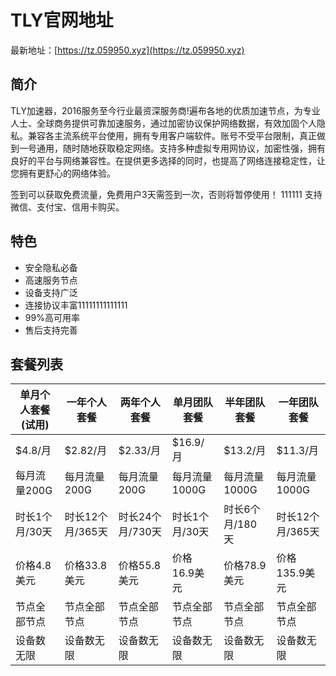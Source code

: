 # TLY官网地址

最新地址：[https://tz.059950.xyz](https://tz.059950.xyz)

## 简介

TLY加速器，2016服务至今行业最资深服务商!遍布各地的优质加速节点，为专业人士、全球商务提供可靠加速服务，通过加密协议保护网络数据，有效加固个人隐私。兼容各主流系统平台使用，拥有专用客户端软件。账号不受平台限制，真正做到一号通用，随时随地获取稳定网络。支持多种虚拟专用网协议，加密性强，拥有良好的平台与网络兼容性。在提供更多选择的同时，也提高了网络连接稳定性，让您拥有更舒心的网络体验。

签到可以获取免费流量，免费用户3天需签到一次，否则将暂停使用！
111111
支持微信、支付宝、信用卡购买。

## 特色

* 安全隐私必备
* 高速服务节点
* 设备支持广泛
* 连接协议丰富11111111111111
* 99%高可用率
* 售后支持完善

## 套餐列表

|单月个人套餐(试用)|一年个人套餐|两年个人套餐|单月团队套餐|半年团队套餐|一年团队套餐|
|----|----|----|----|----|----|
|$4.8/月|$2.82/月|$2.33/月|$16.9/月|$13.2/月|$11.3/月|
|每月流量200G|每月流量200G|每月流量200G|每月流量1000G|每月流量1000G|每月流量1000G|
|时长1个月/30天|时长12个月/365天|时长24个月/730天|时长1个月/30天|时长6个月/180天|时长12个月/365天|
|价格4.8美元|价格33.8美元|价格55.8美元|价格16.9美元|价格78.9美元|价格135.9美元|
|节点全部节点|节点全部节点|节点全部节点|节点全部节点|节点全部节点|节点全部节点|
|设备数无限|设备数无限|设备数无限|设备数无限|设备数无限|设备数无限|




